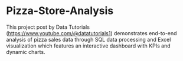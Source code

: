 # Pizza-Store-Analysis
This project post by Data Tutorials (https://www.youtube.com/@datatutorials1) demonstrates end-to-end analysis of pizza sales data through SQL data processing and Excel visualization which features an interactive dashboard with KPIs and dynamic charts.
